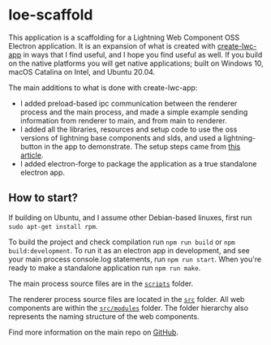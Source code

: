 # loe-scaffold

This application is a scaffolding for a Lightning Web Component OSS Electron application.
It is an expansion of what is created with [create-lwc-app](https://github.com/muenzpraeger/create-lwc-app) in ways that I find useful, and I hope you find useful as well. If you build on the native platforms you will get native applications; built on Windows 10, macOS Catalina on Intel, and Ubuntu 20.04.

The main additions to what is done with create-lwc-app:
- I added preload-based ipc communication between the renderer process and the main process, and
made a simple example sending information from renderer to main, and from main to renderer.
- I added all the libraries, resources and setup code to use the oss versions of lightning base components and slds, and used a lightning-button in the app to demonstrate. The setup steps came from 
[this article](https://developer.salesforce.com/blogs/2020/12/build-connected-apps-anywhere-using-lightning-base-components).
- I added electron-forge to package the application as a true standalone electron app.

## How to start?

If building on Ubuntu, and I assume other Debian-based linuxes, first run `sudo apt-get install rpm`. 

To build the project and check compilation run `npm run build` or `npm build:development`.
To run it as an electron app in development, and see your main process console.log statements,
run `npm run start`. When you're ready to make a standalone application run `npm run make`.

The main process source files are in the [`scripts`](./scripts) folder.

The renderer process source files are located in the [`src`](./src) folder. All web components are within the [`src/modules`](./src/modules) folder. The folder hierarchy also represents the naming structure of the web components.

Find more information on the main repo on [GitHub](https://github.com/muenzpraeger/create-lwc-app).

